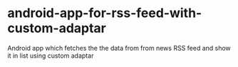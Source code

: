 # android-app-for-rss-feed-with-custom-adaptar
Android app which fetches the the data from from news RSS feed and show it in list using custom adaptar
